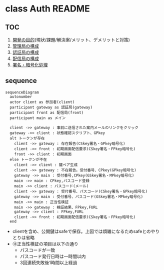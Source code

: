 # class Auth README

## TOC

1. [開発の目的](Auth.purpose.md)(現状/課題/解決案/メリット、デメリットと対策)
1. [管理局の構成](Auth.master.md)
1. [認証局の構成](Auth.gateway.md)
1. [配信局の構成](Auth.front.md)
1. [署名・暗号化処理](Auth.cryptico.md)

## sequence

```mermaid
sequenceDiagram
  autonumber
  actor client as 参加者(client)
  participant gateway as 認証局(gateway)
  participant front as 配信局(front)
  participant main as メイン

  client ->> gateway : 事前に送信された案内メールのリンクをクリック
  gateway ->> client : 状態確認スクリプト、GPkey
  alt トークンが存在
    client ->> gateway : 存在報告(CSkey署名・GPkey暗号化)
    client ->> front : 初期画面配信要求(CSkey署名・FPkey暗号化)
    front ->> client : 初期画面
  else トークンが不在
    client ->> client : 鍵ペア生成
    client ->> gateway : 不在報告。受付番号、CPkey(GPkey暗号化)
    gateway ->> main : 受付番号,CPkey(GSkey署名・MPkey暗号化)
    main ->> main : CPkey,パスコード登録
    main ->> client : パスコード(メール)
    client ->> gateway : 受付番号、パスコード(CSkey署名・GPkey暗号化)
    gateway ->> main : 受付番号、パスコード(GSkey署名・MPkey暗号化)
    main ->> main : 正当性検証
    main ->> gateway : 検証結果、FPkey,FURL
    gateway ->> client : FPkey,FURL
    client ->> front : 初期画面配信要求(CSkey署名・FPkey暗号化)
  end
```

- clientを含め、公開鍵はsafeで保存。上図では煩雑になるためsafeとのやりとりは省略
- ⑬正当性検証の項目は以下の通り
  - パスコードが一致
  - パスコード発行日時は一時間以内
  - 3回連続失敗後1時間以上経過